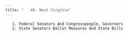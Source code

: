 ```yaml
---
title: "   48. West Virginia"
---
```



       1. Federal Senators And Congresspeople, Governors
       2. State Senators Ballot Measures And State Bills

